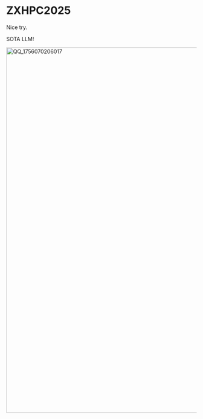 # ZXHPC2025
Nice try.

SOTA LLM!

<img width="1881" height="967" alt="QQ_1756070206017" src="https://github.com/user-attachments/assets/01f2ebc4-055f-4613-aec8-88f7408b5036" />


